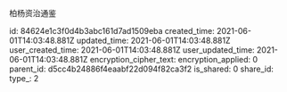 柏杨资治通鉴

id: 84624e1c3f0d4b3abc161d7ad1509eba
created_time: 2021-06-01T14:03:48.881Z
updated_time: 2021-06-01T14:03:48.881Z
user_created_time: 2021-06-01T14:03:48.881Z
user_updated_time: 2021-06-01T14:03:48.881Z
encryption_cipher_text: 
encryption_applied: 0
parent_id: d5cc4b24886f4eaabf22d094f82ca3f2
is_shared: 0
share_id: 
type_: 2